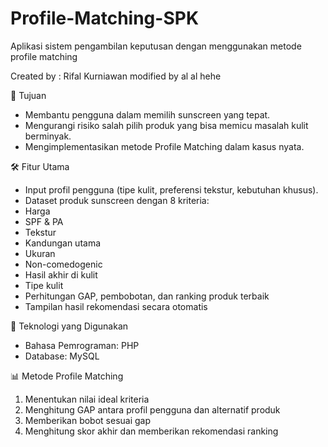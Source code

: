 # Profile-Matching-SPK
Aplikasi sistem pengambilan keputusan dengan menggunakan metode profile matching

Created by : Rifal Kurniawan
modified by al al hehe

🎯 Tujuan
* Membantu pengguna dalam memilih sunscreen yang tepat.
* Mengurangi risiko salah pilih produk yang bisa memicu masalah kulit berminyak.
* Mengimplementasikan metode Profile Matching dalam kasus nyata.

🛠️ Fitur Utama

* Input profil pengguna (tipe kulit, preferensi tekstur, kebutuhan khusus).
* Dataset produk sunscreen dengan 8 kriteria:
* Harga
* SPF & PA
* Tekstur
* Kandungan utama
* Ukuran
* Non-comedogenic
* Hasil akhir di kulit
* Tipe kulit
* Perhitungan GAP, pembobotan, dan ranking produk terbaik
* Tampilan hasil rekomendasi secara otomatis

📂 Teknologi yang Digunakan

* Bahasa Pemrograman: PHP
* Database: MySQL

📊 Metode Profile Matching

1. Menentukan nilai ideal kriteria
2. Menghitung GAP antara profil pengguna dan alternatif produk
3. Memberikan bobot sesuai gap
4. Menghitung skor akhir dan memberikan rekomendasi ranking
